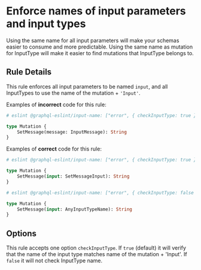 # Enforce names of input parameters and input types

Using the same name for all input parameters will make your schemas easier to consume and more predictable. Using the same name as mutation for InputType will make it easier to find mutations that InputType belongs to.

## Rule Details

This rule enforces all input parameters to be named `input`, and all InputTypes to use the name of the mutation + `'Input'`.

Examples of **incorrect** code for this rule:

```graphql
# eslint @graphql-eslint/input-name: ["error", { checkInputType: true }]

type Mutation {
    SetMessage(message: InputMessage): String
}
```

Examples of **correct** code for this rule:

```graphql
# eslint @graphql-eslint/input-name: ["error", { checkInputType: true }]

type Mutation {
    SetMessage(input: SetMessageInput): String
}
```

```graphql
# eslint @graphql-eslint/input-name: ["error", { checkInputType: false }]

type Mutation {
    SetMessage(input: AnyInputTypeName): String
}
```

## Options

This rule accepts one option `checkInputType`. If `true` (default) it will verify that the name of the input type matches name of the mutation + 'Input'. If `false` it will not check InputType name.
